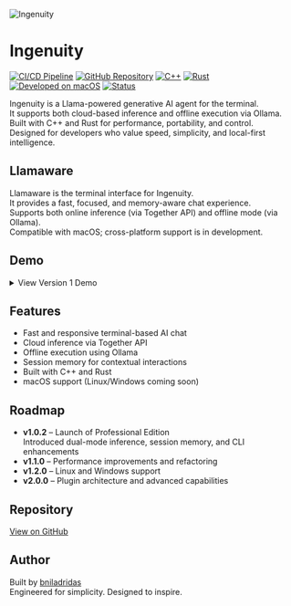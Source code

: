 ![Ingenuity](https://github.com/user-attachments/assets/e917509f-a09a-4757-b473-0ee20864f7c8)

# Ingenuity

[![CI/CD Pipeline](https://github.com/bniladridas/Llamaware/actions/workflows/ci.yml/badge.svg)](https://github.com/bniladridas/Llamaware/actions/workflows/ci.yml)
[![GitHub Repository](https://img.shields.io/badge/GitHub-Repository-blue.svg)](https://github.com/ingenuityto)
[![C++](https://img.shields.io/badge/C+%2B-purple.svg)](https://cplusplus.com/)
[![Rust](https://img.shields.io/badge/Rust-orange.svg?logo=rust)](https://www.rust-lang.org/)
[![Developed on macOS](https://img.shields.io/badge/Developed%20on-macOS-black.svg?logo=apple)](https://www.apple.com/macos/)
[![Status](https://img.shields.io/badge/Status-Stable-green.svg)](https://github.com/ingenuityto)

Ingenuity is a Llama-powered generative AI agent for the terminal.  
It supports both cloud-based inference and offline execution via Ollama.  
Built with C++ and Rust for performance, portability, and control.  
Designed for developers who value speed, simplicity, and local-first intelligence.

## Llamaware

Llamaware is the terminal interface for Ingenuity.  
It provides a fast, focused, and memory-aware chat experience.  
Supports both online inference (via Together API) and offline mode (via Ollama).  
Compatible with macOS; cross-platform support is in development.

## Demo

<details>
  <summary>View Version 1 Demo</summary>

  [Click here to view the demo](https://github.com/user-attachments/assets/733bc1b0-b81f-439d-9feb-345ef8311aec)

  This video showcases the initial release of Ingenuity, including dual-mode inference and the CLI interface.
</details>

## Features

- Fast and responsive terminal-based AI chat
- Cloud inference via Together API
- Offline execution using Ollama
- Session memory for contextual interactions
- Built with C++ and Rust
- macOS support (Linux/Windows coming soon)

## Roadmap

- **v1.0.2** – Launch of Professional Edition  
  Introduced dual-mode inference, session memory, and CLI enhancements
- **v1.1.0** – Performance improvements and refactoring
- **v1.2.0** – Linux and Windows support
- **v2.0.0** – Plugin architecture and advanced capabilities

## Repository

[View on GitHub](https://github.com/ingenuityto/Llamaware)

## Author

Built by [bniladridas](https://github.com/bniladridas)  
Engineered for simplicity. Designed to inspire.
